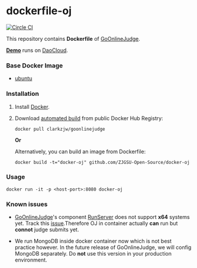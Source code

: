 dockerfile-oj
=============

[![Circle CI](https://circleci.com/gh/ZJGSU-Open-Source/docker-oj.svg?style=svg)](https://circleci.com/gh/ZJGSU-Open-Source/docker-oj)

This repository contains **Dockerfile** of [GoOnlineJudge](https://github.com/ZJGSU-Open-Source/GoOnlineJudge).

[**Demo**](http://clarkzjw-oj.daoapp.io/) runs on [DaoCloud](https://www.daocloud.io/).

### Base Docker Image

* [ubuntu](https://registry.hub.docker.com/_/ubuntu/)

### Installation

1. Install [Docker](https://docs.docker.com/installation/#installation).

2. Download [automated build](https://registry.hub.docker.com/u/clarkzjw/goonlinejudge/) from public Docker Hub Registry:
   
   `docker pull clarkzjw/goonlinejudge`

   **Or**
   
   Alternatively, you can build an image from Dockerfile: 
   
   `docker build -t="docker-oj" github.com/ZJGSU-Open-Source/docker-oj`
   
### Usage

    docker run -it -p <host-port>:8080 docker-oj

### Known issues

+ [GoOnlineJudge](https://github.com/ZJGSU-Open-Source/GoOnlineJudge)'s component [RunServer](https://github.com/ZJGSU-Open-Source/RunServer) does not support **x64** systems yet. Track this [issue](https://github.com/ZJGSU-Open-Source/RunServer/issues/4).Therefore OJ in container actually **can** run but **connot** judge submits yet. 

+ We run MongoDB inside docker container now which is not best practice however. In the future release of GoOnlineJudge, we will config MongoDB separately. Do **not** use this version in your production environment.

